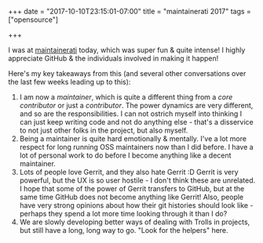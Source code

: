 +++
date = "2017-10-10T23:15:01-07:00"
title = "maintainerati 2017"
tags = ["opensource"]

+++

I was at [maintainerati](http://maintainerati.org/) today, which was super fun & quite intense! I highly appreciate GitHub & the individuals involved in making it happen!

Here's my key takeaways from this (and several other conversations over the last few weeks leading up to this):

1. I am now a *maintainer*, which is quite a different thing from a *core contributor* or just a *contributor*. The power dynamics are very different, and so are the responsibilities. I can not ostrich myself into thinking I can just keep writing code and not do anything else - that's a disservice to not just other folks in the project, but also myself.
2. Being a maintainer is quite hard emotionally & mentally. I've a lot more respect for long running OSS maintainers now than I did before. I have a lot of personal work to do before I become anything like a decent maintainer.
3. Lots of people love Gerrit, and they also hate Gerrit :D Gerrit is very powerful, but the UX is so user hostile - I don't think these are unrelated. I hope that some of the power of Gerrit transfers to GitHub, but at the same time GitHub does not become anything like Gerrit! Also, people have very strong opinions about how their git histories should look like - perhaps they spend a lot more time looking through it than I do?
4. We are slowly developing better ways of dealing with Trolls in projects, but still have a long, long way to go. "Look for the helpers" here.
